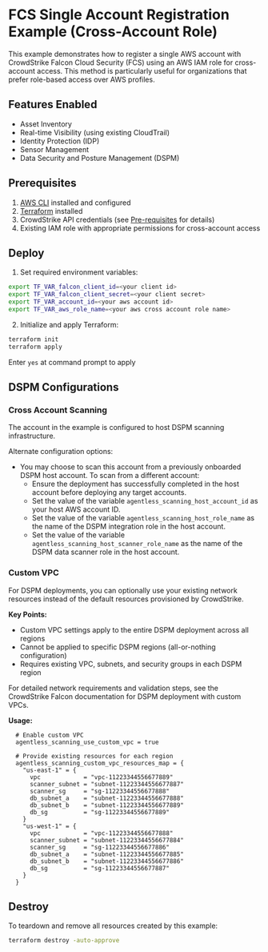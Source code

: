 # FCS Single Account Registration Example (Cross-Account Role)

This example demonstrates how to register a single AWS account with CrowdStrike Falcon Cloud Security (FCS) using an AWS IAM role for cross-account access. This method is particularly useful for organizations that prefer role-based access over AWS profiles.

## Features Enabled

- Asset Inventory
- Real-time Visibility (using existing CloudTrail)
- Identity Protection (IDP)
- Sensor Management
- Data Security and Posture Management (DSPM)

## Prerequisites

1. [AWS CLI](https://docs.aws.amazon.com/cli/latest/userguide/install-cliv2.html) installed and configured
2. [Terraform](https://learn.hashicorp.com/tutorials/terraform/install-cli) installed
3. CrowdStrike API credentials (see [Pre-requisites](../../README.md#pre-requisites) for details)
4. Existing IAM role with appropriate permissions for cross-account access

## Deploy

1. Set required environment variables:
```sh
export TF_VAR_falcon_client_id=<your client id>
export TF_VAR_falcon_client_secret=<your client secret>
export TF_VAR_account_id=<your aws account id>
export TF_VAR_aws_role_name=<your aws cross account role name>
```

2. Initialize and apply Terraform:
```sh
terraform init
terraform apply
```

Enter `yes` at command prompt to apply

## DSPM Configurations

### Cross Account Scanning

The account in the example is configured to host DSPM scanning infrastructure.

Alternate configuration options:
- You may choose to scan this account from a previously onboarded DSPM host account. To scan from a different account:
    * Ensure the deployment has successfully completed in the host account before deploying any target accounts.
    * Set the value of the variable `agentless_scanning_host_account_id` as your host AWS account ID.
    * Set the value of the variable `agentless_scanning_host_role_name` as the name of the DSPM integration role in the host account.
    * Set the value of the variable `agentless_scanning_host_scanner_role_name` as the name of the DSPM data scanner role in the host account.

### Custom VPC
For DSPM deployments, you can optionally use your existing network resources instead of the default resources provisioned by CrowdStrike.

**Key Points:**
- Custom VPC settings apply to the entire DSPM deployment across all regions
- Cannot be applied to specific DSPM regions (all-or-nothing configuration)
- Requires existing VPC, subnets, and security groups in each DSPM region

For detailed network requirements and validation steps, see the CrowdStrike Falcon documentation for DSPM deployment with custom VPCs.

**Usage:**
```hcl
  # Enable custom VPC
  agentless_scanning_use_custom_vpc = true
  
  # Provide existing resources for each region
  agentless_scanning_custom_vpc_resources_map = {
    "us-east-1" = {
      vpc            = "vpc-11223344556677889"
      scanner_subnet = "subnet-11223344556677887"
      scanner_sg     = "sg-11223344556677888"
      db_subnet_a    = "subnet-11223344556677888"
      db_subnet_b    = "subnet-11223344556677889"
      db_sg          = "sg-11223344556677889"
    }
    "us-west-1" = {
      vpc            = "vpc-11223344556677888"
      scanner_subnet = "subnet-11223344556677884"
      scanner_sg     = "sg-11223344556677886"
      db_subnet_a    = "subnet-11223344556677885"
      db_subnet_b    = "subnet-11223344556677886"
      db_sg          = "sg-11223344556677887"
    }
  }
```

## Destroy

To teardown and remove all resources created by this example:

```sh
terraform destroy -auto-approve
```
